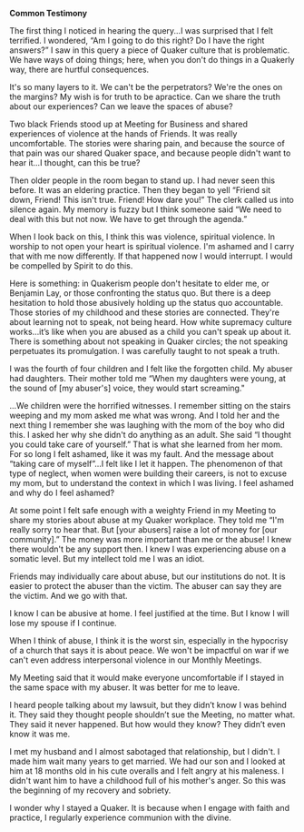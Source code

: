 **Common Testimony**

The first thing I noticed in hearing the query...I was surprised that I felt terrified. I wondered, “Am I going to do this right? Do I have the right answers?” I saw in this query a piece of Quaker culture that is problematic. We have ways of doing things; here, when you don't do things in a Quakerly way, there are hurtful consequences.

It's so many layers to it. We can't be the perpetrators? We're the ones on the margins? My wish is for truth to be apractice. Can we share the truth about our experiences? Can we leave the spaces of abuse?

Two black Friends stood up at Meeting for Business and shared experiences of violence at the hands of Friends. It was
really uncomfortable. The stories were sharing pain, and because the source of that pain was our shared Quaker space,
and because people didn't want to hear it…I thought, can this be true?

Then older people in the room began to stand up. I had never seen this before. It was an eldering practice. Then they
began to yell “Friend sit down, Friend! This isn't true. Friend! How dare you!” The clerk called us into silence again.
My memory is fuzzy but I think someone said “We need to deal with this but not now. We have to get through the agenda.”

When I look back on this, I think this was violence, spiritual violence. In worship to not open your heart is spiritual
violence. I'm ashamed and I carry that with me now differently. If that happened now I would interrupt. I would be
compelled by Spirit to do this.

Here is something: in Quakerism people don't hesitate to elder me, or Benjamin Lay, or those confronting the status quo.
But there is a deep hesitation to hold those abusively holding up the status quo accountable. Those stories of my
childhood and these stories are connected. They're about learning not to speak, not being heard. How white supremacy
culture works…it’s like when you are abused as a child you can't speak up about it. There is something about not
speaking in Quaker circles; the not speaking perpetuates its promulgation. I was carefully taught to not speak a truth.

I was the fourth of four children and I felt like the forgotten child. My abuser had daughters. Their mother told me
“When my daughters were young, at the sound of [my abuser's] voice, they would start screaming."

...We children were the horrified witnesses. I remember sitting on the stairs weeping and my mom asked me what was
wrong. And I told her and the next thing I remember she was laughing with the mom of the boy who did this. I asked her
why she didn't do anything as an adult. She said “I thought you could take care of yourself.” That is what she learned
from her mom. For so long I felt ashamed, like it was my fault. And the message about “taking care of myself”...I felt
like I let it happen. The phenomenon of that type of neglect, when women were building their careers, is not to excuse
my mom, but to understand the context in which I was living. I feel ashamed and why do I feel ashamed?

At some point I felt safe enough with a weighty Friend in my Meeting to share my stories about abuse at my Quaker
workplace. They told me “I'm really sorry to hear that. But [your abusers] raise a lot of money for [our community].”
The money was more important than me or the abuse! I knew there wouldn't be any support then. I knew I was experiencing
abuse on a somatic level. But my intellect told me I was an idiot.

Friends may individually care about abuse, but our institutions do not. It is easier to protect the abuser than the
victim. The abuser can say they are the victim. And we go with that.

I know I can be abusive at home. I feel justified at the time. But I know I will lose my spouse if I continue.

When I think of abuse, I think it is the worst sin, especially in the hypocrisy of a church that says it is about peace.
We won't be impactful on war if we can't even address interpersonal violence in our Monthly Meetings.

My Meeting said that it would make everyone uncomfortable if I stayed in the same space with my abuser. It was better
for me to leave.

I heard people talking about my lawsuit, but they didn’t know I was behind it. They said they thought people shouldn’t
sue the Meeting, no matter what. They said it never happened. But how would they know? They didn’t even know it was me.

I met my husband and I almost sabotaged that relationship, but I didn't. I made him wait many years to get married. We
had our son and I looked at him at 18 months old in his cute overalls and I felt angry at his maleness. I didn't want
him to have a childhood full of his mother's anger. So this was the beginning of my recovery and sobriety.

I wonder why I stayed a Quaker. It is because when I engage with faith and practice, I regularly experience communion
with the divine.
